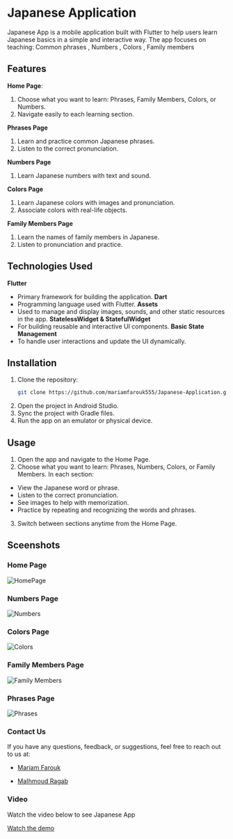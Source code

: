 # Japanese Application
Japanese App is a mobile application built with Flutter to help users learn Japanese basics in a simple and interactive way.
The app focuses on teaching: Common phrases , Numbers , Colors , Family members

## Features
**Home Page**:
1. Choose what you want to learn: Phrases, Family Members, Colors, or Numbers.
2. Navigate easily to each learning section.

**Phrases Page**
1. Learn and practice common Japanese phrases.
2. Listen to the correct pronunciation.

**Numbers Page**
1. Learn Japanese numbers with text and sound.

**Colors Page**
1. Learn Japanese colors with images and pronunciation.
2. Associate colors with real-life objects.

**Family Members Page**
1. Learn the names of family members in Japanese.
2. Listen to pronunciation and practice.

## Technologies Used

**Flutter**
- Primary framework for building the application.
**Dart**
- Programming language used with Flutter.
**Assets**
- Used to manage and display images, sounds, and other static resources in the app.
**StatelessWidget & StatefulWidget**
- For building reusable and interactive UI components.
**Basic State Management**
- To handle user interactions and update the UI dynamically.

## Installation
1. Clone the repository:
   ```bash
   git clone https://github.com/mariamfarouk555/Japanese-Application.git
2. Open the project in Android Studio.
3. Sync the project with Gradle files.
4. Run the app on an emulator or physical device.

## Usage

1. Open the app and navigate to the Home Page.
2. Choose what you want to learn: Phrases, Numbers, Colors, or Family Members.
In each section:

- View the Japanese word or phrase.
- Listen to the correct pronunciation.
- See images to help with memorization.
- Practice by repeating and recognizing the words and phrases.

3. Switch between sections anytime from the Home Page.

## Sceenshots

### Home Page

![HomePage](https://github.com/mariamfarouk555/Japanese-Application/blob/master/Japanese%20App/HomePage.png)

### Numbers Page

![Numbers](https://github.com/mariamfarouk555/Japanese-Application/blob/master/Japanese%20App/Numbers.png)

### Colors Page

![Colors](https://github.com/mariamfarouk555/Japanese-Application/blob/master/Japanese%20App/Colors.png)

### Family Members Page

![Family Members](https://github.com/mariamfarouk555/Japanese-Application/blob/master/Japanese%20App/Family%20Members.png)

### Phrases Page

![Phrases](https://github.com/mariamfarouk555/Japanese-Application/blob/master/Japanese%20App/Phrases.png)

### Contact Us

If you have any questions, feedback, or suggestions, feel free to reach out to us at:

 - [Mariam Farouk](mailto:mariamfareed804@gmail.com)

 -  [Maاhmoud Ragab](mailto:eng.m.r.2050@gmail.com)

### Video

 Watch the video below to see Japanese App

   [Watch the demo](https://drive.google.com/file/d/1xF39aZ6sCAEdgIAY0ZmiZbDjlmFnqg3x/view?usp=sharing)

